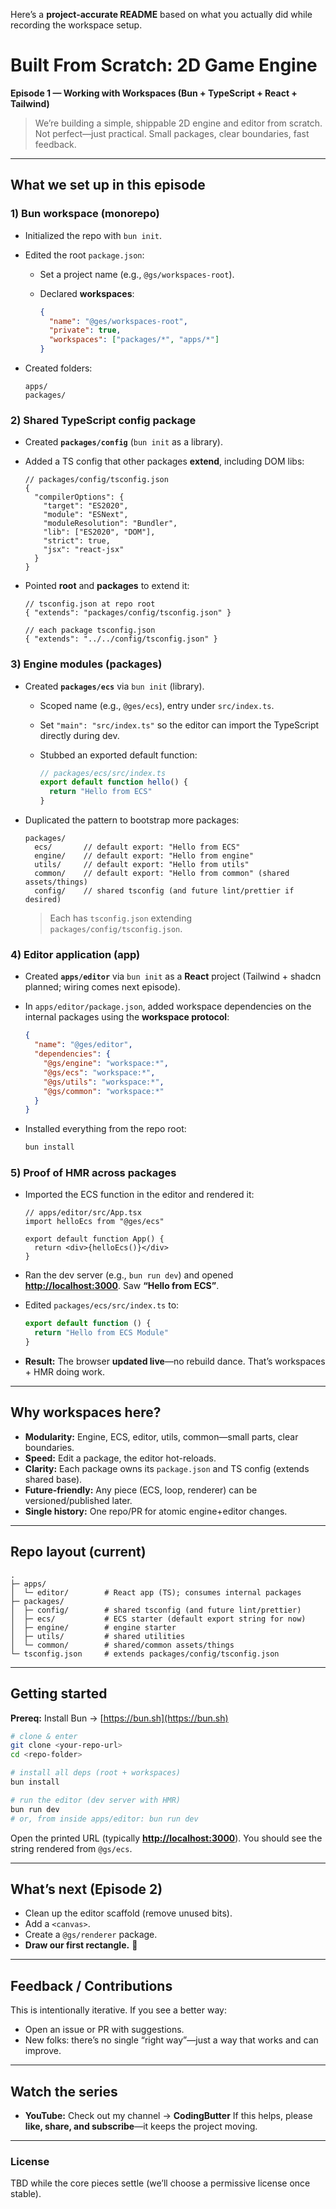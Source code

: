 Here’s a **project-accurate README** based on what you actually did while recording the workspace setup.

# Built From Scratch: 2D Game Engine

**Episode 1 — Working with Workspaces (Bun + TypeScript + React + Tailwind)**

> We’re building a simple, shippable 2D engine and editor from scratch. Not perfect—just practical. Small packages, clear boundaries, fast feedback.

---

## What we set up in this episode

### 1) Bun workspace (monorepo)

- Initialized the repo with `bun init`.
- Edited the root `package.json`:

  - Set a project name (e.g., `@gs/workspaces-root`).
  - Declared **workspaces**:

    ```json
    {
      "name": "@ges/workspaces-root",
      "private": true,
      "workspaces": ["packages/*", "apps/*"]
    }
    ```

- Created folders:

  ```
  apps/
  packages/
  ```

### 2) Shared TypeScript config package

- Created **`packages/config`** (`bun init` as a library).
- Added a TS config that other packages **extend**, including DOM libs:

  ```jsonc
  // packages/config/tsconfig.json
  {
    "compilerOptions": {
      "target": "ES2020",
      "module": "ESNext",
      "moduleResolution": "Bundler",
      "lib": ["ES2020", "DOM"],
      "strict": true,
      "jsx": "react-jsx"
    }
  }
  ```

- Pointed **root** and **packages** to extend it:

  ```jsonc
  // tsconfig.json at repo root
  { "extends": "packages/config/tsconfig.json" }
  ```

  ```jsonc
  // each package tsconfig.json
  { "extends": "../../config/tsconfig.json" }
  ```

### 3) Engine modules (packages)

- Created **`packages/ecs`** via `bun init` (library).

  - Scoped name (e.g., `@ges/ecs`), entry under `src/index.ts`.
  - Set `"main": "src/index.ts"` so the editor can import the TypeScript directly during dev.
  - Stubbed an exported default function:

    ```ts
    // packages/ecs/src/index.ts
    export default function hello() {
      return "Hello from ECS"
    }
    ```

- Duplicated the pattern to bootstrap more packages:

  ```
  packages/
    ecs/       // default export: "Hello from ECS"
    engine/    // default export: "Hello from engine"
    utils/     // default export: "Hello from utils"
    common/    // default export: "Hello from common" (shared assets/things)
    config/    // shared tsconfig (and future lint/prettier if desired)
  ```

  > Each has `tsconfig.json` extending `packages/config/tsconfig.json`.

### 4) Editor application (app)

- Created **`apps/editor`** via `bun init` as a **React** project
  (Tailwind + shadcn planned; wiring comes next episode).
- In `apps/editor/package.json`, added workspace dependencies on the internal packages using the **workspace protocol**:

  ```json
  {
    "name": "@ges/editor",
    "dependencies": {
      "@gs/engine": "workspace:*",
      "@gs/ecs": "workspace:*",
      "@gs/utils": "workspace:*",
      "@gs/common": "workspace:*"
    }
  }
  ```

- Installed everything from the repo root:

  ```bash
  bun install
  ```

### 5) Proof of HMR across packages

- Imported the ECS function in the editor and rendered it:

  ```tsx
  // apps/editor/src/App.tsx
  import helloEcs from "@ges/ecs"

  export default function App() {
    return <div>{helloEcs()}</div>
  }
  ```

- Ran the dev server (e.g., `bun run dev`) and opened **[http://localhost:3000](http://localhost:3000)**.
  Saw **“Hello from ECS”**.
- Edited `packages/ecs/src/index.ts` to:

  ```ts
  export default function () {
    return "Hello from ECS Module"
  }
  ```

- **Result:** The browser **updated live**—no rebuild dance. That’s workspaces + HMR doing work.

---

## Why workspaces here?

- **Modularity:** Engine, ECS, editor, utils, common—small parts, clear boundaries.
- **Speed:** Edit a package, the editor hot-reloads.
- **Clarity:** Each package owns its `package.json` and TS config (extends shared base).
- **Future-friendly:** Any piece (ECS, loop, renderer) can be versioned/published later.
- **Single history:** One repo/PR for atomic engine+editor changes.

---

## Repo layout (current)

```
.
├─ apps/
│  └─ editor/        # React app (TS); consumes internal packages
├─ packages/
│  ├─ config/        # shared tsconfig (and future lint/prettier)
│  ├─ ecs/           # ECS starter (default export string for now)
│  ├─ engine/        # engine starter
│  ├─ utils/         # shared utilities
│  └─ common/        # shared/common assets/things
└─ tsconfig.json     # extends packages/config/tsconfig.json
```

---

## Getting started

**Prereq:** Install Bun → [https://bun.sh](https://bun.sh)

```bash
# clone & enter
git clone <your-repo-url>
cd <repo-folder>

# install all deps (root + workspaces)
bun install

# run the editor (dev server with HMR)
bun run dev
# or, from inside apps/editor: bun run dev
```

Open the printed URL (typically **[http://localhost:3000](http://localhost:3000)**).
You should see the string rendered from `@gs/ecs`.

---

## What’s next (Episode 2)

- Clean up the editor scaffold (remove unused bits).
- Add a `<canvas>`.
- Create a `@gs/renderer` package.
- **Draw our first rectangle.** 🎉

---

## Feedback / Contributions

This is intentionally iterative. If you see a better way:

- Open an issue or PR with suggestions.
- New folks: there’s no single “right way”—just a way that works and can improve.

---

## Watch the series

- **YouTube:** Check out my channel → **CodingButter**
  If this helps, please **like, share, and subscribe**—it keeps the project moving.

---

### License

TBD while the core pieces settle (we’ll choose a permissive license once stable).
